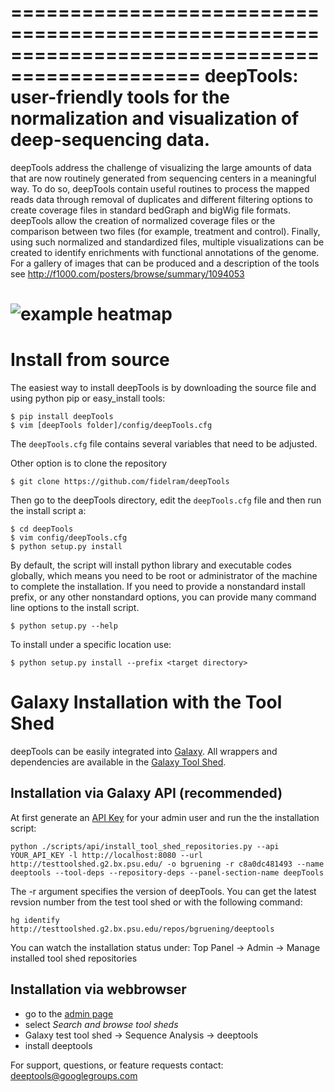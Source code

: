 ==============================================================================================
deepTools: user-friendly tools for the normalization and visualization of deep-sequencing data.
==============================================================================================

deepTools address the challenge of visualizing the large amounts of data 
that are now routinely generated from sequencing centers in a meaningful
way. To do so, deepTools contain useful routines to process the mapped
reads data through removal of duplicates and different filtering options
to create coverage files in standard bedGraph and bigWig file formats.
deepTools allow the creation of normalized coverage files or the
comparison between two files (for example, treatment and control).
Finally, using such normalized and standardized files, multiple
visualizations can be created to identify enrichments with
functional annotations of the genome. For a gallery of images that
can be produced and a description of the tools see
http://f1000.com/posters/browse/summary/1094053

![example heatmap](https://raw.github.com/fidelram/deepTools/master/examples/heatmaps.png)
===================
Install from source
===================

The easiest way to install deepTools is by downloading the
source file and using python pip or easy_install tools:

	$ pip install deepTools
	$ vim [deepTools folder]/config/deepTools.cfg

The `deepTools.cfg` file contains several variables that
need to be adjusted.
 
Other option is to clone the repository
	
	$ git clone https://github.com/fidelram/deepTools

Then go to the deepTools directory, edit the `deepTools.cfg` 
file and then run the install script a:

	$ cd deepTools
	$ vim config/deepTools.cfg
	$ python setup.py install
	

By default, the script will install python library and executable
codes globally, which means you need to be root or administrator of
the machine to complete the installation. If you need to
provide a nonstandard install prefix, or any other nonstandard
options, you can provide many command line options to the install
script.

	$ python setup.py --help

To install under a specific location use:

	$ python setup.py install --prefix <target directory>


Galaxy Installation with the Tool Shed
======================================

deepTools can be easily integrated into [Galaxy](http://galaxyproject.org). All wrappers and dependencies are 
available in the [Galaxy Tool Shed](http://testtoolshed.g2.bx.psu.edu/view/bgruening/deeptools).


Installation via Galaxy API (recommended)
-----------------------------------------
   
At first generate an [API Key](http://wiki.galaxyproject.org/Admin/API#Generate_the_Admin_Account_API_Key) for your admin 
user and run the the installation script:

	python ./scripts/api/install_tool_shed_repositories.py --api YOUR_API_KEY -l http://localhost:8080 --url http://testtoolshed.g2.bx.psu.edu/ -o bgruening -r c8a0dc481493 --name deeptools --tool-deps --repository-deps --panel-section-name deepTools

The -r argument specifies the version of deepTools. You can get the latest revsion number from the test tool shed or with the following command:

	hg identify http://testtoolshed.g2.bx.psu.edu/repos/bgruening/deeptools

You can watch the installation status under: Top Panel → Admin → Manage installed tool shed repositories

Installation via webbrowser
---------------------------

- go to the [admin page](http://localhost:8080/admin)
- select *Search and browse tool sheds*
- Galaxy test tool shed → Sequence Analysis → deeptools
- install deeptools


For support, questions, or feature requests contact: deeptools@googlegroups.com 
